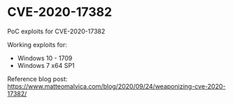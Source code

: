 # CVE-2020-17382
PoC exploits for CVE-2020-17382

Working exploits for:

* Windows 10 - 1709
* Windows 7 x64 SP1

Reference blog post:
https://www.matteomalvica.com/blog/2020/09/24/weaponizing-cve-2020-17382/

